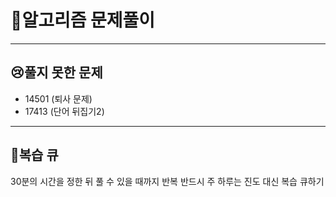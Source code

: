 # 🚀알고리즘 문제풀이

---

## 😢풀지 못한 문제

- 14501 (퇴사 문제)
- 17413 (단어 뒤집기2)

---

## 👣복습 큐

30분의 시간을 정한 뒤 풀 수 있을 때까지 반복
반드시 주 하루는 진도 대신 복습 큐하기
